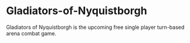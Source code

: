 # Gladiators-of-Nyquistborgh
Gladiators of Nyquistborgh is the upcoming free single player turn-based arena combat game.
